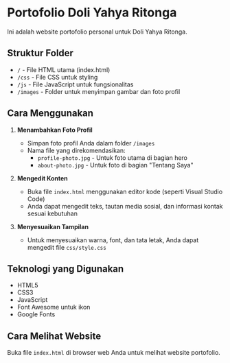 # Portofolio Doli Yahya Ritonga

Ini adalah website portofolio personal untuk Doli Yahya Ritonga.

## Struktur Folder

- `/` - File HTML utama (index.html)
- `/css` - File CSS untuk styling
- `/js` - File JavaScript untuk fungsionalitas
- `/images` - Folder untuk menyimpan gambar dan foto profil

## Cara Menggunakan

1. **Menambahkan Foto Profil**
   - Simpan foto profil Anda dalam folder `/images`
   - Nama file yang direkomendasikan:
     * `profile-photo.jpg` - Untuk foto utama di bagian hero
     * `about-photo.jpg` - Untuk foto di bagian "Tentang Saya"

2. **Mengedit Konten**
   - Buka file `index.html` menggunakan editor kode (seperti Visual Studio Code)
   - Anda dapat mengedit teks, tautan media sosial, dan informasi kontak sesuai kebutuhan

3. **Menyesuaikan Tampilan**
   - Untuk menyesuaikan warna, font, dan tata letak, Anda dapat mengedit file `css/style.css`

## Teknologi yang Digunakan

- HTML5
- CSS3
- JavaScript
- Font Awesome untuk ikon
- Google Fonts

## Cara Melihat Website

Buka file `index.html` di browser web Anda untuk melihat website portofolio.
